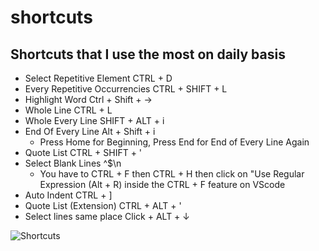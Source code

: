 # shortcuts
## Shortcuts that I use the most on daily basis

* Select Repetitive Element CTRL + D
* Every Repetitive Occurrencies CTRL + SHIFT + L
* Highlight Word Ctrl + Shift + ->
* Whole Line CTRL + L
* Whole Every Line SHIFT + ALT + i
* End Of Every Line Alt + Shift + i
  * Press Home for Beginning, Press End for End of Every Line Again
* Quote List CTRL + SHIFT + '
* Select Blank Lines ^$\n
  * You have to CTRL + F then CTRL + H then click on "Use Regular Expression (Alt + R) inside the CTRL + F feature on VScode <br/>
* Auto Indent CTRL + ]
* Quote List (Extension) CTRL + ALT + '
* Select lines same place  Click + ALT + ↓

![Shortcuts](shorcut.gif)

